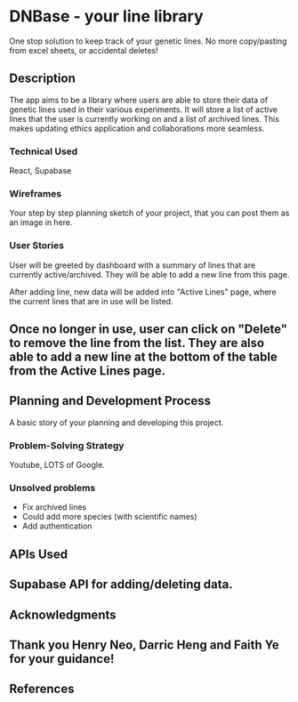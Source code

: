 # DNBase - your line library

One stop solution to keep track of your genetic lines. No more copy/pasting from excel sheets, or accidental deletes!

## Description

The app aims to be a library where users are able to store their data of genetic lines used in their various experiments. It will store a list of active lines that the user is currently working on and a list of archived lines. This makes updating ethics application and collaborations more seamless.

### Technical Used

React, Supabase

### Wireframes

Your step by step planning sketch of your project, that you can post them as an image in here.

### User Stories

User will be greeted by dashboard with a summary of lines that are currently active/archived. They will be able to add a new line from this page.

After adding line, new data will be added into "Active Lines" page, where the current lines that are in use will be listed.

## Once no longer in use, user can click on "Delete" to remove the line from the list. They are also able to add a new line at the bottom of the table from the Active Lines page.

## Planning and Development Process

A basic story of your planning and developing this project.

### Problem-Solving Strategy

Youtube, LOTS of Google.

### Unsolved problems

- Fix archived lines
- Could add more species (with scientific names)
- Add authentication

## APIs Used

## Supabase API for adding/deleting data.

## Acknowledgments

## Thank you Henry Neo, Darric Heng and Faith Ye for your guidance!

## References
